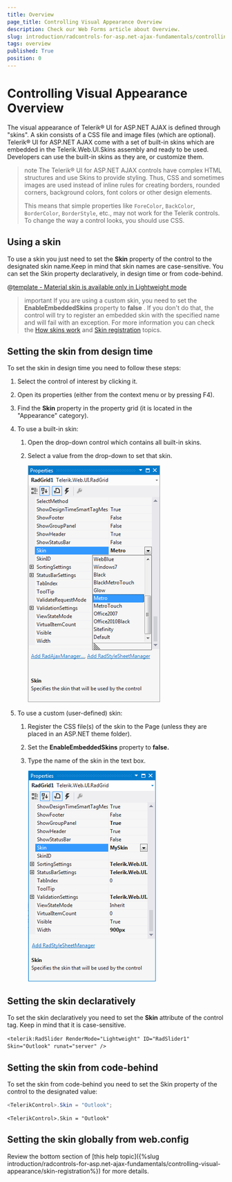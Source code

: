 ```yaml
---
title: Overview
page_title: Controlling Visual Appearance Overview
description: Check our Web Forms article about Overview.
slug: introduction/radcontrols-for-asp.net-ajax-fundamentals/controlling-visual-appearance/overview
tags: overview
published: True
position: 0
---
```


# Controlling Visual Appearance Overview



The visual appearance of Telerik® UI for ASP.NET AJAX is defined through "skins". A skin consists of a CSS file and image	files (which are optional). Telerik® UI for ASP.NET AJAX come with a set of built-in skins which are embedded in the	Telerik.Web.UI.Skins assembly and ready to be used. Developers can use the built-in skins as they are, or customize them.

>note The Telerik® UI for ASP.NET AJAX controls have complex HTML structures and use Skins to provide styling. Thus, CSS and sometimes images are used instead of inline rules for creating borders, rounded corners, background colors, font colors or other design elements.
>
>This means that simple properties like `ForeColor`, `BackColor`, `BorderColor`, `BorderStyle`, etc., may not work for the Telerik controls. To change the way a control looks, you should use CSS.



## Using a skin

To use a skin you just need to set the **Skin** property of the control to the designated skin name.Keep in mind that skin names are case-sensitive. You can set the Skin property declaratively, in design time or from code-behind.


@[template - Material skin is available only in Lightweight mode](/_templates/common/skins-notes.md#material-only-in-lightweight)


>important If you are using a custom skin, you need to set the **EnableEmbeddedSkins** property to **false** .	If you don't do that, the control will try to register an embedded skin with the specified name and will fail with an exception. For more information you can check the [How skins work](https://docs.telerik.com/devtools/aspnet-ajax/general-information/controlling-visual-appearance/how-skins-work) and [Skin registration](https://docs.telerik.com/devtools/aspnet-ajax/general-information/controlling-visual-appearance/skin-registration) topics.

## Setting the skin from design time

To set the skin in design time you need to follow these steps:

1. Select the control of interest by clicking it.

1. Open its properties (either from the context menu or by pressing F4).

1. Find the **Skin** property in the property grid (it is located in the "Appearance" category).

1. To use a built-in skin:

	1. Open the drop-down control which contains all built-in skins.

	1. Select a value from the drop-down to set that skin.

		![](images/introduction-skinpropertygrid.png)

1. To use a custom (user-defined) skin:

	1. Register the CSS file(s) of the skin to the Page (unless they are placed in an ASP.NET theme folder).

	1. Set the **EnableEmbeddedSkins** property to **false.**

	1. Type the name of the skin in the text box.

		![](images/introduction-skincustompropertygrid.png)

## Setting the skin declaratively

To set the skin declaratively you need to set the **Skin** attribute of the control tag. Keep in mind that it is case-sensitive.

`<telerik:RadSlider RenderMode="Lightweight" ID="RadSlider1" Skin="Outlook" runat="server" />`

## Setting the skin from code-behind

To set the skin from code-behind you need to set the Skin property of the control to the designated value:

````C#
<TelerikControl>.Skin = "Outlook";
````
````VB
<TelerikControl>.Skin = "Outlook"				
````

## Setting the skin globally from web.config

Review the bottom section of [this help topic]({%slug introduction/radcontrols-for-asp.net-ajax-fundamentals/controlling-visual-appearance/skin-registration%}) for more details.

<!-- For more information about controls skinning, we recommend watching the following video:

[Skinning - Deep Dive for the Telerik® UI for ASP.NET AJAX](https://www.telerik.com/videos) -->
